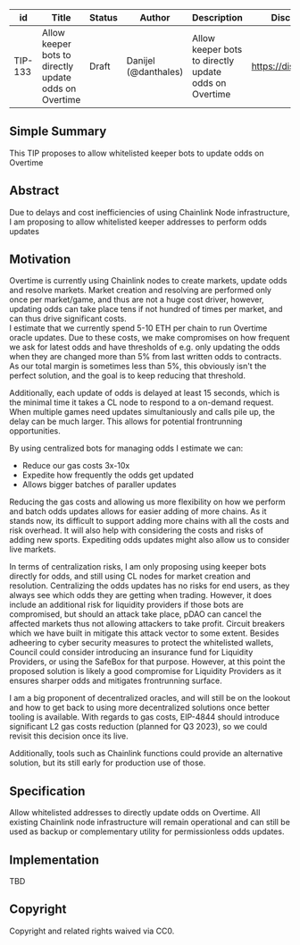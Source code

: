 | id | Title | Status | Author | Description | Discussions to | Created |
| ----------- | ----------- | ----------- | ----------- | ----------- | ----------- | ----------- |
| TIP-133 | Allow keeper bots to directly update odds on Overtime| Draft | Danijel (@danthales)| Allow keeper bots to directly update odds on Overtime| https://discord.gg/thales | 2023-03-16


## Simple Summary

This TIP proposes to allow whitelisted keeper bots to update odds on Overtime

## Abstract

Due to delays and cost inefficiencies of using Chainlink Node infrastructure, I am proposing to allow whitelisted keeper addresses to perform odds updates
  
## Motivation

Overtime is currently using Chainlink nodes to create markets, update odds and resolve markets. Market creation and resolving are performed only once per market/game, and thus are not a huge cost driver, however, updating odds can take place tens if not hundred of times per market, and can thus drive significant costs.  
I estimate that we currently spend 5-10 ETH per chain to run Overtime oracle updates. 
Due to these costs, we make compromises on how frequent we ask for latest odds and have thresholds of e.g. only updating the odds when they are changed more than 5% from last written odds to contracts. As our total margin is sometimes less than 5%, this obviously isn't the perfect solution, and the goal is to keep reducing that threshold.

Additionally, each update of odds is delayed at least 15 seconds, which is the minimal time it takes a CL node to respond to a on-demand request. When multiple games need updates simultaniously and calls pile up, the delay can be much larger. This allows for potential frontrunning opportunities.   

By using centralized bots for managing odds I estimate we can:  
- Reduce our gas costs 3x-10x
- Expedite how frequently the odds get updated  
- Allows bigger batches of paraller updates  

Reducing the gas costs and allowing us more flexibility on how we perform and batch odds updates allows for easier adding of more chains. As it stands now, its difficult to support adding more chains with all the costs and risk overhead. It will also help with considering the costs and risks of adding new sports. Expediting odds updates might also allow us to consider live markets.

In terms of centralization risks, I am only proposing using keeper bots directly for odds, and still using CL nodes for market creation and resolution. Centralizing the odds updates has no risks for end users, as they always see which odds they are getting when trading. However, it does include an additional risk for liquidity providers if those bots are compromised, but should an attack take place, pDAO can cancel the affected markets thus not allowing attackers to take profit. Circuit breakers which we have built in mitigate this attack vector to some extent. Besides adheering to cyber security measures to protect the whitelisted wallets, Council could consider introducing an insurance fund for Liquidity Providers, or using the SafeBox for that purpose. However, at this point the proposed solution is likely a good compromise for Liquidity Providers as it ensures sharper odds and mitigates frontrunning surface. 

I am a big proponent of decentralized oracles, and will still be on the lookout and how to get back to using more decentralized solutions once better tooling is available. With regards to gas costs, EIP-4844 should introduce significant L2 gas costs reduction (planned for Q3 2023), so we could revisit this decision once its live.  

Additionally, tools such as Chainlink functions could provide an alternative solution, but its still early for production use of those.     

## Specification 

Allow whitelisted addresses to directly update odds on Overtime. 
All existing Chainlink node infrastructure will remain operational and can still be used as backup or complementary utility for permissionless odds updates.

## Implementation

TBD

## Copyright
 
Copyright and related rights waived via CC0.
